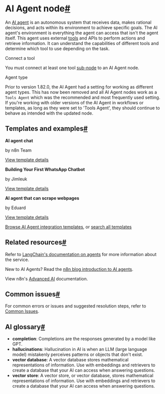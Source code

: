 [](https://github.com/n8n-io/n8n-docs/edit/main/docs/integrations/builtin/cluster-nodes/root-nodes/n8n-nodes-langchain.agent/index.md "Edit this page")

# AI Agent node[#](#ai-agent-node "Permanent link")

An [AI agent](../../../../../glossary/#ai-agent) is an autonomous system that receives data, makes rational decisions, and acts within its environment to achieve specific goals. The AI agent's environment is everything the agent can access that isn't the agent itself. This agent uses external [tools](../../../../../glossary/#ai-tool) and APIs to perform actions and retrieve information. It can understand the capabilities of different tools and determine which tool to use depending on the task.

Connect a tool

You must connect at least one tool [sub-node](../../sub-nodes/) to an AI Agent node.

Agent type

Prior to version 1.82.0, the AI Agent had a setting for working as different agent types. This has now been removed and all AI Agent nodes work as a `Tools Agent` which was the recommended and most frequently used setting. If you're working with older versions of the AI Agent in workflows or templates, as long as they were set to 'Tools Agent', they should continue to behave as intended with the updated node.

## Templates and examples[#](#templates-and-examples "Permanent link")

**AI agent chat**

by n8n Team

[View template details](https://n8n.io/workflows/1954-ai-agent-chat/)

**Building Your First WhatsApp Chatbot**

by Jimleuk

[View template details](https://n8n.io/workflows/2465-building-your-first-whatsapp-chatbot/)

**AI agent that can scrape webpages**

by Eduard

[View template details](https://n8n.io/workflows/2006-ai-agent-that-can-scrape-webpages/)

[Browse AI Agent integration templates](https://n8n.io/integrations/agent/), or [search all templates](https://n8n.io/workflows/)

## Related resources[#](#related-resources "Permanent link")

Refer to [LangChain's documentation on agents](https://js.langchain.com/docs/concepts/agents/) for more information about the service.

New to AI Agents? Read the [n8n blog introduction to AI agents](https://blog.n8n.io/ai-agents/).

View n8n's [Advanced AI](../../../../../advanced-ai/) documentation.

## Common issues[#](#common-issues "Permanent link")

For common errors or issues and suggested resolution steps, refer to [Common Issues](common-issues/).

## AI glossary[#](#ai-glossary "Permanent link")

*   **completion**: Completions are the responses generated by a model like GPT.
*   **hallucinations**: Hallucination in AI is when an LLM (large language model) mistakenly perceives patterns or objects that don't exist.
*   **vector database**: A vector database stores mathematical representations of information. Use with embeddings and retrievers to create a database that your AI can access when answering questions.
*   **vector store**: A vector store, or vector database, stores mathematical representations of information. Use with embeddings and retrievers to create a database that your AI can access when answering questions.